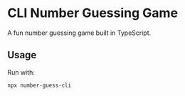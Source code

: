 # CLI Number Guessing Game

A fun number guessing game built in TypeScript.

## Usage

Run with:

```bash
npx number-guess-cli
```
